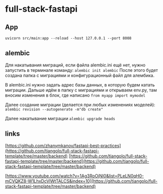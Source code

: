# full-stack-fastapi

## App
`uvicorn src/main:app --reload --host 127.0.0.1 --port 8008`

## alembic
Для накатывания миграций, если файла alembic.ini ещё нет, нужно запустить в терминале команду:
`alembic init alembic`
После этого будет создана папка с миграциями и конфигурационный файл для алембика.

В alembic.ini нужно задать адрес базы данных, в которую будем катать миграции.
Дальше идём в папку с миграциями и открываем env.py, там вносим изменения в блок, где написано
`from myapp import mymodel`

Далее создание миграции (делается при любых изменениях моделей): 
`alembic revision --autogenerate -m"db create"` 

Далее накатывание миграции
`alembic upgrade heads`

## links
[https://github.com/zhanymkanov/fastapi-best-practices](https://github.com/tiangolo/full-stack-fastapi-template/tree/master/backend)
[https://github.com/tiangolo/full-stack-fastapi-template/tree/master/backend](https://github.com/tiangolo/full-stack-fastapi-template/tree/master/backend)

[https://www.youtube.com/watch?v=1Ag3RoOjNI0&list=PLeLN0qH0-mCVQKZ8-W1LhxDcVlWtTALCS&index=10](https://github.com/tiangolo/full-stack-fastapi-template/tree/master/backend)


